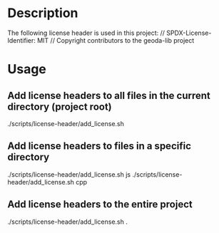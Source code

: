 # Description

The following license header is used in this project:
// SPDX-License-Identifier: MIT
// Copyright contributors to the geoda-lib project

# Usage

## Add license headers to all files in the current directory (project root)
./scripts/license-header/add_license.sh

## Add license headers to files in a specific directory
./scripts/license-header/add_license.sh js
./scripts/license-header/add_license.sh cpp

## Add license headers to the entire project
./scripts/license-header/add_license.sh .